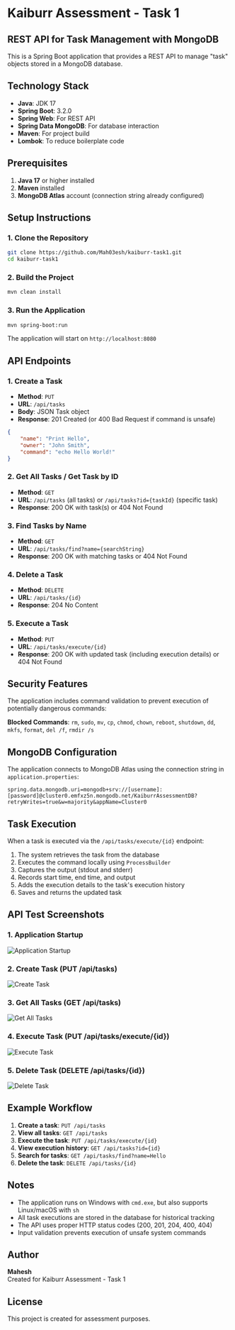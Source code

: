 # Kaiburr Assessment - Task 1
## REST API for Task Management with MongoDB

This is a Spring Boot application that provides a REST API to manage "task" objects stored in a MongoDB database.

## Technology Stack

- **Java**: JDK 17
- **Spring Boot**: 3.2.0
- **Spring Web**: For REST API
- **Spring Data MongoDB**: For database interaction
- **Maven**: For project build
- **Lombok**: To reduce boilerplate code

## Prerequisites

1. **Java 17** or higher installed
2. **Maven** installed
3. **MongoDB Atlas** account (connection string already configured)

## Setup Instructions

### 1. Clone the Repository

```bash
git clone https://github.com/Mah03esh/kaiburr-task1.git
cd kaiburr-task1
```

### 2. Build the Project

```bash
mvn clean install
```

### 3. Run the Application

```bash
mvn spring-boot:run
```

The application will start on `http://localhost:8080`

## API Endpoints

### 1. Create a Task
- **Method**: `PUT`
- **URL**: `/api/tasks`
- **Body**: JSON Task object
- **Response**: 201 Created (or 400 Bad Request if command is unsafe)

```json
{
    "name": "Print Hello",
    "owner": "John Smith",
    "command": "echo Hello World!"
}
```

### 2. Get All Tasks / Get Task by ID
- **Method**: `GET`
- **URL**: `/api/tasks` (all tasks) or `/api/tasks?id={taskId}` (specific task)
- **Response**: 200 OK with task(s) or 404 Not Found

### 3. Find Tasks by Name
- **Method**: `GET`
- **URL**: `/api/tasks/find?name={searchString}`
- **Response**: 200 OK with matching tasks or 404 Not Found

### 4. Delete a Task
- **Method**: `DELETE`
- **URL**: `/api/tasks/{id}`
- **Response**: 204 No Content

### 5. Execute a Task
- **Method**: `PUT`
- **URL**: `/api/tasks/execute/{id}`
- **Response**: 200 OK with updated task (including execution details) or 404 Not Found

## Security Features

The application includes command validation to prevent execution of potentially dangerous commands:

**Blocked Commands**: `rm`, `sudo`, `mv`, `cp`, `chmod`, `chown`, `reboot`, `shutdown`, `dd`, `mkfs`, `format`, `del /f`, `rmdir /s`

## MongoDB Configuration

The application connects to MongoDB Atlas using the connection string in `application.properties`:

```properties
spring.data.mongodb.uri=mongodb+srv://[username]:[password]@cluster0.emfxz5n.mongodb.net/KaiburrAssessmentDB?retryWrites=true&w=majority&appName=Cluster0
```

## Task Execution

When a task is executed via the `/api/tasks/execute/{id}` endpoint:

1. The system retrieves the task from the database
2. Executes the command locally using `ProcessBuilder`
3. Captures the output (stdout and stderr)
4. Records start time, end time, and output
5. Adds the execution details to the task's execution history
6. Saves and returns the updated task

## API Test Screenshots

### 1. Application Startup
![Application Startup](screenshots/1-start.png)

### 2. Create Task (PUT /api/tasks)
![Create Task](screenshots/2.png)

### 3. Get All Tasks (GET /api/tasks)
![Get All Tasks](screenshots/3.png)

### 4. Execute Task (PUT /api/tasks/execute/{id})
![Execute Task](screenshots/4.png)

### 5. Delete Task (DELETE /api/tasks/{id})
![Delete Task](screenshots/5.png)

## Example Workflow

1. **Create a task**: `PUT /api/tasks`
2. **View all tasks**: `GET /api/tasks`
3. **Execute the task**: `PUT /api/tasks/execute/{id}`
4. **View execution history**: `GET /api/tasks?id={id}`
5. **Search for tasks**: `GET /api/tasks/find?name=Hello`
6. **Delete the task**: `DELETE /api/tasks/{id}`

## Notes

- The application runs on Windows with `cmd.exe`, but also supports Linux/macOS with `sh`
- All task executions are stored in the database for historical tracking
- The API uses proper HTTP status codes (200, 201, 204, 400, 404)
- Input validation prevents execution of unsafe system commands

## Author

**Mahesh**  
Created for Kaiburr Assessment - Task 1

## License

This project is created for assessment purposes.
